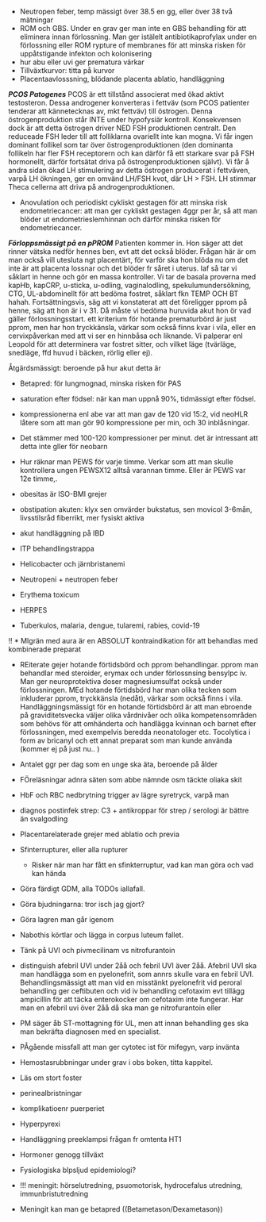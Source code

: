 * Neutropen feber, temp mässigt över 38.5 en gg, eller över 38 två mätningar
* ROM och GBS. Under en grav ger man inte en GBS behandling för att eliminera innan förlossning. Man ger istälelt antibiotikaprofylax under en förlossning eller ROM rypture of membranes för att minska risken för uppåtstigande infekton och kolonisering
* hur abu eller uvi ger prematura värkar
* Tillväxtkurvor: titta på kurvor
* Placentaavlosssning, blödande placenta ablatio, handläggning

***PCOS Patogenes***
PCOS är ett tillstånd associerat med ökad aktivt testosteron. Dessa androgener konverteras i fettväv (som PCOS patienter tenderar att kännetecknas av, mkt fettväv) till östrogen. Denna östrogenproduktion står INTE under hypofysiär kontroll. Konsekvensen dock är att detta östrogen driver NED FSH produktionen centralt. Den reduceade FSH leder till att folliklarna ovariellt inte kan mogna. Vi får ingen dominant follikel som tar över östrogenproduktionen (den dominanta follikeln har fler FSH receptorern och kan därför få ett starkare svar på FSH hormonellt, därför fortsätat driva på östrogenproduktionen självt). Vi får å andra sidan ökad LH stimulering av detta östrogen producerat i fettväven, varpå LH ökningen, ger en omvänd LH/FSH kvot, där LH > FSH. LH stimmar Theca cellerna att driva på androgenproduktionen. 

* Anovulation och periodiskt cykliskt gestagen för att minska risk endometriecancer: att man ger cykliskt gestagen 4ggr per år, så att man blöder ut endometrieslemhinnan och därför minska risken för endometriecancer.

***Förloppsmässigt på en pPROM***
Patienten kommer in. Hon säger att det rinner vätska nedför hennes ben, evt att det också blöder. Frågan här är om man också vill utesluta ngt placentärt, för varför ska hon blöda nu om det inte är att placenta lossnar och det blöder fr såret i uterus. Iaf så tar vi såklart in henne och gör en massa kontroller. Vi tar de basala proverna med kapHb, kapCRP, u-sticka, u-odling, vaginalodling, spekulumundersökning, CTG, UL-abdominellt för att bedöma fostret, såklart fkn TEMP OCH BT hahah. Fortsättningsvis, säg att vi konstaterat att det föreligger pprom på henne, säg att hon är i v 31. Då måste vi bedöma huruvida akut hon ör vad gäller förlossningsstart. ett kriterium för hotande prematurbörd är just pprom, men har hon tryckkänsla, värkar som också finns kvar i vila, eller en cervixpåverkan med att vi ser en hinnbåsa och liknande. Vi palperar enl Leopold för att determinera var fostret sitter, och vilket läge (tvärläge, snedläge, ffd huvud i bäcken, rörlig eller ej). 

Åtgärdsmässigt:
beroende på hur akut detta är
- Betapred: för lungmognad, minska risken för PAS 


* saturation efter födsel: när kan man uppnå 90%, tidmässigt efter födsel.
* kompressionerna enl abe var att man gav de 120 vid 15:2, vid neoHLR låtere som att man gör 90 kompressione per min, och 30 inblåsningar.
* Det stämmer med 100-120 kompressioner per minut. det är intressant att detta inte gller för neobarn
* Hur räknar man PEWS för varje timme. Verkar som att man skulle kontrollera ungen PEWSX12 alltså varannan timme. Eller är PEWS var 12e timme,. 

* obesitas är ISO-BMI grejer

* obstipation akuten: klyx sen omvärder bukstatus, sen movicol 3-6mån, livsstilsråd fiberrikt, mer fysiskt aktiva

* akut handläggning på IBD

* ITP behandlingstrappa

* Helicobacter och järnbristanemi

* Neutropeni + neutropen feber

* Erythema toxicum

* HERPES

* Tuberkulos, malaria, dengue, tularemi, rabies, covid-19

!! * MIgrän med aura är en ABSOLUT kontraindikation för att behandlas med kombinerade preparat

* REiterate gejer hotande förtidsbörd och pprom behandlingar. pprom man behandlar med steroider, erymax och under förlossnsing bensylpc iv. Man ger neuroprotektiva doser magnesiumsulfat också under förlossningen. MEd hotande förtidsbörd har man olika tecken som inkluderar pprom, tryckkänsla (nedåt), värkar som också finns i vila. Handläggningsmässigt för en hotande förtidsbörd är att man ebroende på graviditetsvecka väljer olika vårdnivåer och olika kompetensområden som behövs för att omhänderta och handlägga kvinnan och barnet efter förlossningen, med exempelvis beredda neonatologer etc. Tocolytica i form av bricanyl och ett annat preparat som man kunde använda (kommer ej på just nu.. )

* Antalet ggr per dag som en unge ska äta, beroende på ålder

* FÖreläsningar adnra säten som abbe nämnde osm täckte oliaka skit

* HbF och RBC nedbrytning trigger av lägre syretryck, varpå man 

* diagnos postinfek strep: C3 + antikroppar för strep / serologi är bättre än svalgodling

* Placentarelaterade grejer med ablatio och previa

* Sfinterrupturer, eller alla rupturer
    * Risker när man har fått en sfinkterruptur, vad kan man göra och vad kan hända

* Göra färdigt GDM, alla TODOs iallafall. 

* Göra bjudningarna: tror isch jag gjort?

* Göra lagren man går igenom

* Nabothis körtlar och lägga in corpus luteum fallet.

* Tänk på UVI och pivmecilinam vs nitrofurantoin

* distinguish afebril UVI under 2åå och febril UVI äver 2åå. Afebril UVI ska man handlägga som en pyelonefrit, som annrs skulle vara en febril UVI. Behandlingsmässigt att man vid en misstänkt pyelonefrit vid peroral behandling ger ceftibuten och vid iv behandling cefotaxim evt tillägg ampicillin för att täcka enterokocker om cefotaxim inte fungerar. Har man en afebril uvi över 2åå då ska man ge nitrofurantoin eller 

* PM säger åb ST-mottagning för UL, men att innan behandling ges ska man bekräfta diagnosen med en specialist. 

* PÅgående missfall att man ger cytotec ist för mifegyn, varp invänta

* Hemostasrubbningar under grav i obs boken, titta kappitel.

* Läs om stort foster

* perinealbristningar

* komplikatioenr puerperiet

* Hyperpyrexi

* Handläggning preeklampsi frågan fr omtenta HT1

* Hormoner genogg tillväxt

* Fysiologiska blpsljud epidemiologi?

* !!! meningit: hörselutredning, psuomotorisk, hydrocefalus utredning, immunbristutredning

* Meningit kan man ge betapred ((Betametason/Dexametason))